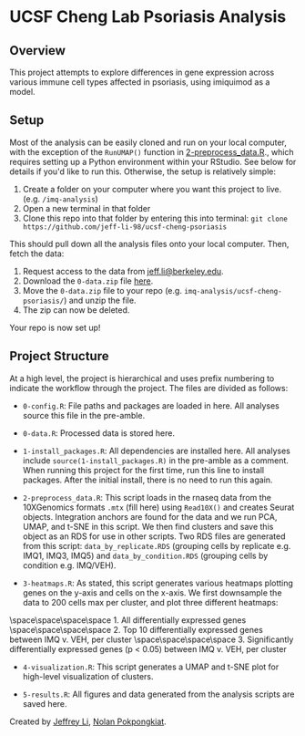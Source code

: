 # UCSF Cheng Lab Psoriasis Analysis 

## Overview

This project attempts to explore differences in gene expression across various immune cell types affected in psoriasis, using imiquimod as a model.

## Setup

Most of the analysis can be easily cloned and run on your local computer, with the exception of the `RunUMAP()` function in [2-preprocess_data.R](https://github.com/jeff-li-98/ucsf-cheng-psoriasis/blob/master/2-preprocess_data.R)., which requires setting up a Python environment within your RStudio. See below for details if you'd like to run this. Otherwise, the setup is relatively simple:

1. Create a folder on your computer where you want this project to live. (e.g. `/imq-analysis`)
2. Open a new terminal in that folder
3. Clone this repo into that folder by entering this into terminal: `git clone https://github.com/jeff-li-98/ucsf-cheng-psoriasis`

This should pull down all the analysis files onto your local computer. Then, fetch the data:

1. Request access to the data from jeff.li@berkeley.edu.
2. Download the `0-data.zip` file  [here](https://berkeley.box.com/s/pvu598x3zkq40rwsn8pszg7bhcrduz2q).
3. Move the `0-data.zip` file to your repo (e.g. `imq-analysis/ucsf-cheng-psoriasis/`) and unzip the file.
4. The zip can now be deleted.

Your repo is now set up!

## Project Structure

At a high level, the project is hierarchical and uses prefix numbering to indicate the workflow through the project. The files are divided as follows:

  - `0-config.R`: File paths and packages are loaded in here. All analyses source this file in the pre-amble. 

  - `0-data.R`: Processed data is stored here.

  - `1-install_packages.R`: All dependencies are installed here. All analyses include `source(1-install_packages.R)` in the pre-amble as a comment. When running this project for the first time, run this line to install packages. After the initial install, there is no need to run this again.

  - `2-preprocess_data.R`: This script loads in the rnaseq data from the 10XGenomics formats `.mtx` (fill here) using `Read10X()` and creates Seurat objects. Integration anchors are found for the data and we run PCA, UMAP, and t-SNE in this script. We then find clusters and save this object as an RDS for use in other scripts. Two RDS files are generated from this script: `data_by_replicate.RDS` (grouping cells by replicate e.g. IMQ1, IMQ3, IMQ5) and `data_by_condition.RDS` (grouping cells by condition e.g. IMQ/VEH). 

  - `3-heatmaps.R`: As stated, this script generates various heatmaps plotting genes on the y-axis and cells on the x-axis. We first downsample the data to 200 cells max per cluster, and plot three different heatmaps:
  
\space\space\space\space 1. All differentially expressed genes
\space\space\space\space 2. Top 10 differentially expressed genes between IMQ v. VEH, per cluster
\space\space\space\space 3. Significantly differentially expressed genes (p < 0.05) between IMQ v. VEH, per cluster

  - `4-visualization.R`: This script generates a UMAP and t-SNE plot for high-level visualization of clusters. 

  - `5-results.R`: All figures and data generated from the analysis scripts are saved here.


Created by [Jeffrey Li](https://github.com/jeff-li-98), [Nolan Pokpongkiat](https://github.com/nolanpokpongkiat).
